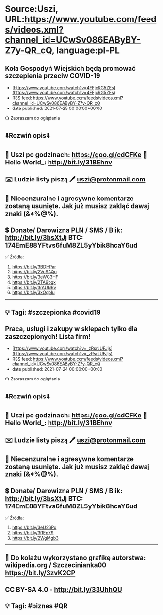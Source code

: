 # Source:Uszi, URL:https://www.youtube.com/feeds/videos.xml?channel_id=UCwSv086EAByBY-Z7y-QR_cQ, language:pl-PL

## Koła Gospodyń Wiejskich będą promować szczepienia przeciw COVID-19
 - [https://www.youtube.com/watch?v=4FFjcRG5ZEs](https://www.youtube.com/watch?v=4FFjcRG5ZEs)
 - RSS feed: https://www.youtube.com/feeds/videos.xml?channel_id=UCwSv086EAByBY-Z7y-QR_cQ
 - date published: 2021-07-25 00:00:00+00:00

📺 Zapraszam do oglądania

⬇️Rozwiń opis⬇️
------------------------------------------------------------
👀 Uszi po godzinach: https://goo.gl/cdCFKe
👀 Hello World_: http://bit.ly/31BEhnv
------------------------------------------------------------
✉️ Ludzie listy piszą 
🖊️ uszi@protonmail.com
------------------------------------------------------------
👺 Niecenzuralne i agresywne komentarze zostaną usunięte.  Jak już musisz zakląć dawaj znaki (&*%@%).
------------------------------------------------------------
💲 Donate/ Darowizna
PLN / SMS / Blik: http://bit.ly/3bsXtJj
BTC: 174EmE88YFtvs6fuM8ZL5yYbik8hcaY6ud
-------------------------------------------------------------
✅ Źródła:
1. https://bit.ly/3BDHPar
2. https://bit.ly/2VcSAQo
3. https://bit.ly/3eWG3HF
4. https://bit.ly/2TA9bgx
5. https://bit.ly/3rAUNRv
6. https://bit.ly/3xOgoIu
---------------------------------------------------------------
💡 Tagi: #szczepionka #covid19
--------------------------------------------------------------

## Praca, usługi i zakupy w sklepach tylko dla zaszczepionych! Lista firm!
 - [https://www.youtube.com/watch?v=_zRsrJUFJjs](https://www.youtube.com/watch?v=_zRsrJUFJjs)
 - RSS feed: https://www.youtube.com/feeds/videos.xml?channel_id=UCwSv086EAByBY-Z7y-QR_cQ
 - date published: 2021-07-24 00:00:00+00:00

📺 Zapraszam do oglądania

⬇️Rozwiń opis⬇️
------------------------------------------------------------
👀 Uszi po godzinach: https://goo.gl/cdCFKe
👀 Hello World_: http://bit.ly/31BEhnv
------------------------------------------------------------
✉️ Ludzie listy piszą 
🖊️ uszi@protonmail.com
------------------------------------------------------------
👺 Niecenzuralne i agresywne komentarze zostaną usunięte.  Jak już musisz zakląć dawaj znaki (&*%@%).
------------------------------------------------------------
💲 Donate/ Darowizna
PLN / SMS / Blik: http://bit.ly/3bsXtJj
BTC: 174EmE88YFtvs6fuM8ZL5yYbik8hcaY6ud
-------------------------------------------------------------
✅ Źródła:
1. https://bit.ly/3eU26Po
2. https://bit.ly/3i1EpX9
3. https://bit.ly/2WgMgb3
---------------------------------------------------------------
🎴 Do kolażu wykorzystano grafikę autorstwa: 
wikipedia.org / Szczecinianka00
https://bit.ly/3zvK2CP
---
CC BY-SA 4.0 - http://bit.ly/33UhhQU
---------------------------------------------------------------
💡 Tagi: #biznes #QR
--------------------------------------------------------------

